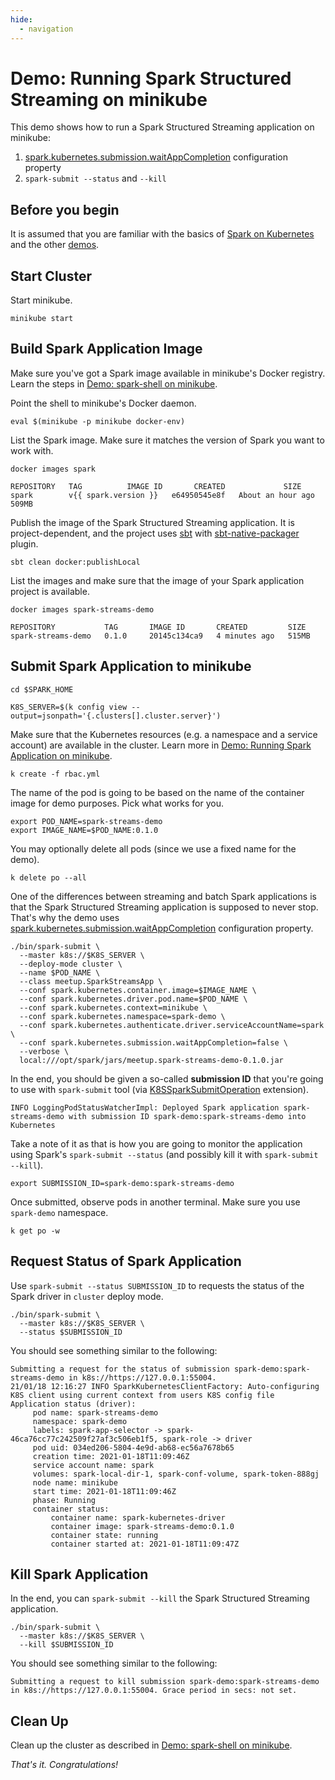```yaml
---
hide:
  - navigation
---
```


# Demo: Running Spark Structured Streaming on minikube

This demo shows how to run a Spark Structured Streaming application on minikube:

1. [spark.kubernetes.submission.waitAppCompletion](../configuration-properties.md#spark.kubernetes.submission.waitAppCompletion) configuration property
1. `spark-submit --status` and `--kill`

## Before you begin

It is assumed that you are familiar with the basics of [Spark on Kubernetes](../overview.md) and the other [demos](index.md).

## Start Cluster

Start minikube.

```text
minikube start
```

## Build Spark Application Image

Make sure you've got a Spark image available in minikube's Docker registry. Learn the steps in [Demo: spark-shell on minikube](spark-shell-on-minikube.md#build-spark-image).

Point the shell to minikube's Docker daemon.

```text
eval $(minikube -p minikube docker-env)
```

List the Spark image. Make sure it matches the version of Spark you want to work with.

```text
docker images spark
```

```text
REPOSITORY   TAG          IMAGE ID       CREATED             SIZE
spark        v{{ spark.version }}   e64950545e8f   About an hour ago   509MB
```

Publish the image of the Spark Structured Streaming application. It is project-dependent, and the project uses [sbt](https://www.scala-sbt.org/) with [sbt-native-packager](https://github.com/sbt/sbt-native-packager) plugin.

```text
sbt clean docker:publishLocal
```

List the images and make sure that the image of your Spark application project is available.

```text
docker images spark-streams-demo
```

```text
REPOSITORY           TAG       IMAGE ID       CREATED         SIZE
spark-streams-demo   0.1.0     20145c134ca9   4 minutes ago   515MB
```

## Submit Spark Application to minikube

```text
cd $SPARK_HOME
```

```text
K8S_SERVER=$(k config view --output=jsonpath='{.clusters[].cluster.server}')
```

Make sure that the Kubernetes resources (e.g. a namespace and a service account) are available in the cluster. Learn more in [Demo: Running Spark Application on minikube](running-spark-application-on-minikube.md#declaratively).

```text
k create -f rbac.yml
```

The name of the pod is going to be based on the name of the container image for demo purposes. Pick what works for you.

```text
export POD_NAME=spark-streams-demo
export IMAGE_NAME=$POD_NAME:0.1.0
```

You may optionally delete all pods (since we use a fixed name for the demo).

```text
k delete po --all
```

One of the differences between streaming and batch Spark applications is that the Spark Structured Streaming application is supposed to never stop. That's why the demo uses [spark.kubernetes.submission.waitAppCompletion](../configuration-properties.md#spark.kubernetes.submission.waitAppCompletion) configuration property.

```text
./bin/spark-submit \
  --master k8s://$K8S_SERVER \
  --deploy-mode cluster \
  --name $POD_NAME \
  --class meetup.SparkStreamsApp \
  --conf spark.kubernetes.container.image=$IMAGE_NAME \
  --conf spark.kubernetes.driver.pod.name=$POD_NAME \
  --conf spark.kubernetes.context=minikube \
  --conf spark.kubernetes.namespace=spark-demo \
  --conf spark.kubernetes.authenticate.driver.serviceAccountName=spark \
  --conf spark.kubernetes.submission.waitAppCompletion=false \
  --verbose \
  local:///opt/spark/jars/meetup.spark-streams-demo-0.1.0.jar
```

In the end, you should be given a so-called **submission ID** that you're going to use with `spark-submit` tool (via [K8SSparkSubmitOperation](../K8SSparkSubmitOperation.md) extension).

```text
INFO LoggingPodStatusWatcherImpl: Deployed Spark application spark-streams-demo with submission ID spark-demo:spark-streams-demo into Kubernetes
```

Take a note of it as that is how you are going to monitor the application using Spark's `spark-submit --status` (and possibly kill it with `spark-submit --kill`).

```text
export SUBMISSION_ID=spark-demo:spark-streams-demo
```

Once submitted, observe pods in another terminal. Make sure you use `spark-demo` namespace.

```text
k get po -w
```

## Request Status of Spark Application

Use `spark-submit --status SUBMISSION_ID` to requests the status of the Spark driver in `cluster` deploy mode.

```text
./bin/spark-submit \
  --master k8s://$K8S_SERVER \
  --status $SUBMISSION_ID
```

You should see something similar to the following:

```text
Submitting a request for the status of submission spark-demo:spark-streams-demo in k8s://https://127.0.0.1:55004.
21/01/18 12:16:27 INFO SparkKubernetesClientFactory: Auto-configuring K8S client using current context from users K8S config file
Application status (driver):
	 pod name: spark-streams-demo
	 namespace: spark-demo
	 labels: spark-app-selector -> spark-46ca76cc77c242509f27af3c506eb1f5, spark-role -> driver
	 pod uid: 034ed206-5804-4e9d-ab68-ec56a7678b65
	 creation time: 2021-01-18T11:09:46Z
	 service account name: spark
	 volumes: spark-local-dir-1, spark-conf-volume, spark-token-888gj
	 node name: minikube
	 start time: 2021-01-18T11:09:46Z
	 phase: Running
	 container status:
		 container name: spark-kubernetes-driver
		 container image: spark-streams-demo:0.1.0
		 container state: running
		 container started at: 2021-01-18T11:09:47Z
```

## Kill Spark Application

In the end, you can `spark-submit --kill` the Spark Structured Streaming application.

```text
./bin/spark-submit \
  --master k8s://$K8S_SERVER \
  --kill $SUBMISSION_ID
```

You should see something similar to the following:

```text
Submitting a request to kill submission spark-demo:spark-streams-demo in k8s://https://127.0.0.1:55004. Grace period in secs: not set.
```

## Clean Up

Clean up the cluster as described in [Demo: spark-shell on minikube](spark-shell-on-minikube.md#clean-up).

_That's it. Congratulations!_
